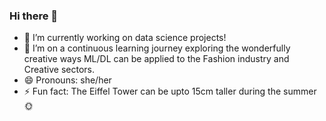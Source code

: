 ### Hi there 👋

- 🔭 I’m currently working on data science projects!
- 🌱 I’m on a continuous learning journey exploring the wonderfully creative ways ML/DL can be applied to the Fashion industry and Creative sectors.
- 😄 Pronouns: she/her
- ⚡ Fun fact: The Eiffel Tower can be upto 15cm taller during the summer 🌞

<!--
**TakitaB/TakitaB** is a ✨ _special_ ✨ repository because its `README.md` (this file) appears on your GitHub profile.

Here are some ideas to get you started:


- 🌱 I’m currently learning ...
- 👯 I’m looking to collaborate on ...
- 🤔 I’m looking for help with ...
- 💬 Ask me about ...
- 📫 How to reach me: ...
- 😄 Pronouns: ...
- ⚡ Fun fact: ...
-->
